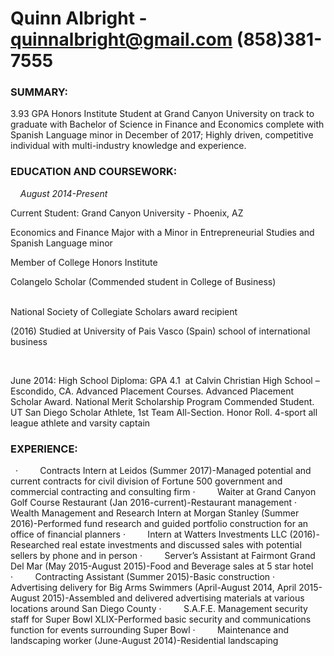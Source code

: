 # Quinn Albright - quinnalbright@gmail.com (858)381-7555
<h3>SUMMARY:</h3>
<body>3.93 GPA Honors Institute Student at Grand Canyon University on track to graduate with Bachelor of Science in Finance and Economics complete with Spanish Language minor in December of 2017; Highly driven, competitive individual with multi-industry knowledge and experience.</body>

<h3>EDUCATION AND COURSEWORK: </h3>  
 
<i> August 2014-Present </i>  
<p> Current Student: Grand Canyon University - Phoenix, AZ</p>
<p>Economics and Finance Major with a Minor in Entrepreneurial Studies and Spanish Language minor</p>

Member of College Honors Institute

Colangelo Scholar (Commended student in College of Business)
                                               

National Society of Collegiate Scholars award recipient

(2016) Studied at University of Pais Vasco (Spain) school of international business

 

June 2014: High School Diploma: GPA 4.1
 at Calvin Christian High School – Escondido, CA. Advanced Placement Courses. Advanced Placement Scholar Award. National Merit Scholarship Program Commended Student. UT San Diego Scholar Athlete, 1st Team All-Section. Honor Roll. 4-sport all league athlete and varsity captain
                                                            
 
 
<h3> EXPERIENCE:</h3>
 
·         Contracts Intern at Leidos (Summer 2017)-Managed potential and current contracts for civil division of Fortune 500 government and commercial contracting and consulting firm 
·         Waiter at Grand Canyon Golf Course Restaurant (Jan 2016-current)-Restaurant management 
·         Wealth Management and Research Intern at Morgan Stanley (Summer 2016)-Performed fund research and guided portfolio construction for an office of financial planners
·         Intern at Watters Investments LLC (2016)-Researched real estate investments and discussed sales with potential sellers by phone and in person
·         Server’s Assistant at Fairmont Grand Del Mar (May 2015-August 2015)-Food and Beverage sales at 5 star hotel
·         Contracting Assistant (Summer 2015)-Basic construction 
·         Advertising delivery for Big Arms Swimmers (April-August 2014, April 2015-August 2015)-Assembled and delivered advertising materials at various locations around San Diego County
·         S.A.F.E. Management security staff for Super Bowl XLIX-Performed basic security and communications function for events surrounding Super Bowl
·         Maintenance and landscaping worker (June-August 2014)-Residential landscaping
